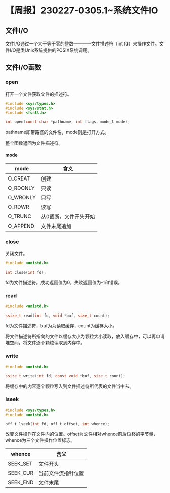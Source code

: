 # 【周报】230227-0305.1~系统文件IO

## 文件I/O

文件I/O通过一个大于等于零的整数————文件描述符（int fd）来操作文件。文件I/O是类Unix系统提供的POSIX系统调用。

## 文件I/O函数

### open

打开一个文件获取文件的描述符。

```c
#include <sys/types.h>
#include <sys/stat.h>
#include <fcntl.h>

int open(const char *pathname, int flags, mode_t mode);
```

pathname即带路径的文件名，mode则是打开方式。

整个函数返回为文件描述符。

#### mode

|mode|含义
|-|-
O_CREAT|创建
O_RDONLY|只读
O_WRONLY|只写
O_RDWR|读写
O_TRUNC|从0截断，文件开头开始
O_APPEND|文件末尾追加

### close

关闭文件。

```c
#include <unistd.h>

int close(int fd);
```

fd为文件描述符。成功返回值为0，失败返回值为-1和错误。

### read

```c
#include <unistd.h>

ssize_t read(int fd, void *buf, size_t count);
```

fd为文件描述符，buf为为读取缓存，count为缓存大小。

将文件描述符所指向的文件以缓存大小为颗粒大小读取，放入缓存中，可以再申请堆空间，将文件逐个颗粒读取到内存中。

### write

```c
#include <unistd.h>

ssize_t write(int fd, const void *buf, size_t count);
```

将缓存中的内容逐个颗粒写入到文件描述符所代表的文件当中去。

### lseek

```c
#include <sys/types.h>
#include <unistd.h>

off_t lseek(int fd, off_t offset, int whence);
```

改变文件操作在文件内的位置。offset为文件相对whence前后位移的字节量，whence为三个文件操作位置标志。

|whence|含义
|-|-
|SEEK_SET|文件开头
|SEEK_CUR|当前文件流指针位置
|SEEK_END|文件末尾
